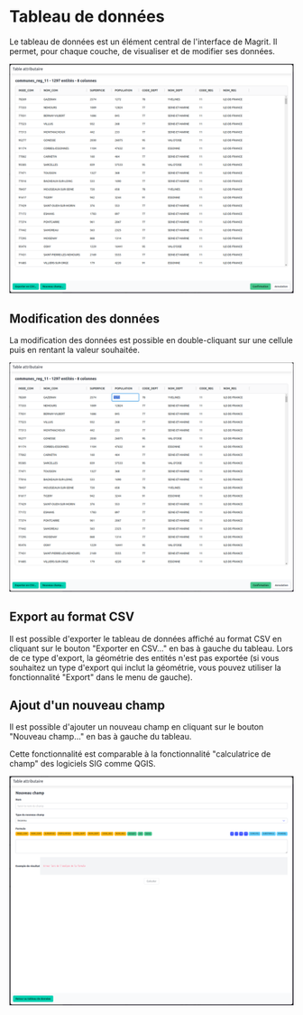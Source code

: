 # Tableau de données

Le tableau de données est un élément central de l'interface de Magrit.
Il permet, pour chaque couche, de visualiser et de modifier ses données.

![Tableau de données](img/data-table.png)

## Modification des données

La modification des données est possible en double-cliquant sur une cellule puis en rentant la valeur souhaitée.

![Tableau de données](img/data-table-edit.png)

## Export au format CSV

Il est possible d'exporter le tableau de données affiché au format CSV en cliquant sur le bouton "Exporter en CSV..." en bas à gauche du tableau.
Lors de ce type d'export, la géométrie des entités n'est pas exportée (si vous souhaitez un type d'export qui inclut la géométrie,
vous pouvez utiliser la fonctionnalité "Export" dans le menu de gauche).


## Ajout d'un nouveau champ

Il est possible d'ajouter un nouveau champ en cliquant sur le bouton "Nouveau champ..." en bas à gauche du tableau.

Cette fonctionnalité est comparable à la fonctionnalité "calculatrice de champ" des logiciels SIG comme QGIS.

![Tableau de données](img/data-table-new-field.png)